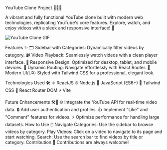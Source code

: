 
YouTube Clone Project 🌟🎥✨

A vibrant and fully functional YouTube clone built with modern web technologies, replicating YouTube's core features. Explore, watch, and enjoy videos with a sleek and responsive interface! 🚀

![YouTube Clone GIF](https://github.com/yasin-erkan/React-Tailwind-Youtube_Clone/blob/main/Youtube_clone_react_tailwindcss.gif)


Features ✨
🗂️ Sidebar with Categories: Dynamically filter videos by category.
📹 Video Playback: Seamlessly watch videos with a clean player interface.
📱 Responsive Design: Optimized for desktop, tablet, and mobile devices.
🔗 Dynamic Routing: Navigate effortlessly with React Router.
🎨 Modern UI/UX: Styled with Tailwind CSS for a professional, elegant look.

Technologies Used 🛠️
⚛️ ReactJS
🌐 Node.js
📜 JavaScript (ES6+)
🎨 Tailwind CSS
🧭 React Router DOM
⚡ Vite
    
Future Enhancements 🛠️🔮
🌐 Integrate the YouTube API for real-time video data.
🔒 Add user authentication and profiles.
👍 Implement "Like" and "Comment" features for videos.
⚡ Optimize performance for handling large datasets.
How to Use 🖱️
Navigate Categories: Use the sidebar to browse videos by category.
Play Videos: Click on a video to navigate to its page and start watching.
Search: Use the search bar to find videos by title or category.
Contribution 🤝
Contributions are always welcome!
